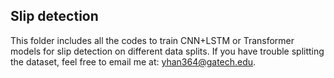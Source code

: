 ## Slip detection

This folder includes all the codes to train CNN+LSTM or Transformer models for slip detection on different data splits. If you have trouble splitting the dataset, feel free to email me at: yhan364@gatech.edu.

